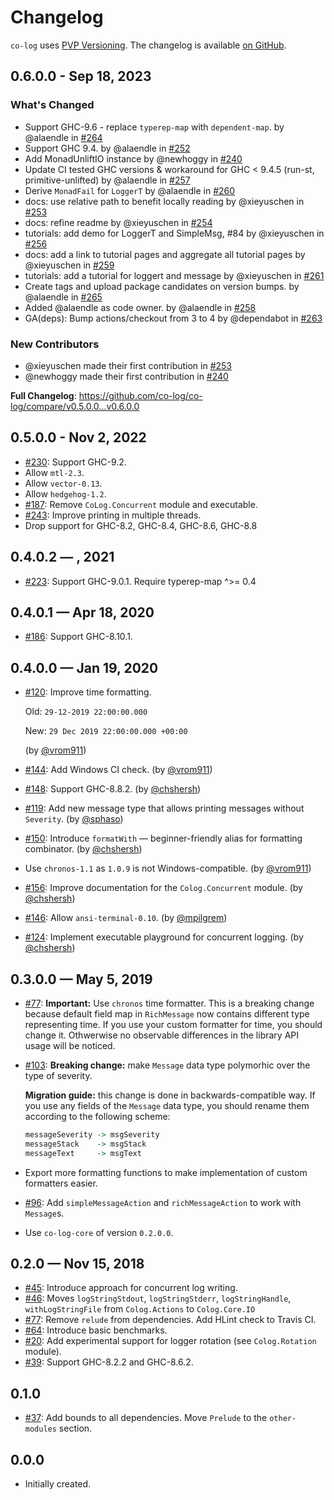 # Changelog

`co-log` uses [PVP Versioning][1].
The changelog is available [on GitHub][2].

## 0.6.0.0 - Sep 18, 2023

### What's Changed

* Support GHC-9.6 - replace `typerep-map` with `dependent-map`. by @alaendle in [#264](https://github.com/co-log/co-log/pull/264)
* Support GHC 9.4. by @alaendle in [#252](https://github.com/co-log/co-log/pull/252)
* Add MonadUnliftIO instance by @newhoggy in [#240](https://github.com/co-log/co-log/pull/240)
* Update CI tested GHC versions & workaround for GHC < 9.4.5 (run-st, primitive-unlifted) by @alaendle in [#257](https://github.com/co-log/co-log/pull/257)
* Derive `MonadFail` for `LoggerT` by @alaendle in [#260](https://github.com/co-log/co-log/pull/260)
* docs: use relative path to benefit locally reading by @xieyuschen in [#253](https://github.com/co-log/co-log/pull/253)
* docs: refine readme by @xieyuschen in [#254](https://github.com/co-log/co-log/pull/254)
* tutorials: add demo for LoggerT and SimpleMsg, #84 by @xieyuschen in [#256](https://github.com/co-log/co-log/pull/256)
* docs: add a link to tutorial pages and aggregate all tutorial pages by @xieyuschen in [#259](https://github.com/co-log/co-log/pull/259)
* tutorials: add a tutorial for loggert and message by @xieyuschen in [#261](https://github.com/co-log/co-log/pull/261)
* Create tags and upload package candidates on version bumps. by @alaendle in [#265](https://github.com/co-log/co-log/pull/265)
* Added @alaendle as code owner. by @alaendle in [#258](https://github.com/co-log/co-log/pull/258)
* GA(deps): Bump actions/checkout from 3 to 4 by @dependabot in [#263](https://github.com/co-log/co-log/pull/263)

### New Contributors

* @xieyuschen made their first contribution in [#253](https://github.com/co-log/co-log/pull/253)
* @newhoggy made their first contribution in [#240](https://github.com/co-log/co-log/pull/240)

**Full Changelog**: https://github.com/co-log/co-log/compare/v0.5.0.0...v0.6.0.0

## 0.5.0.0 - Nov 2, 2022

* [#230](https://github.com/co-log/co-log/issues/230):
  Support GHC-9.2.
* Allow `mtl-2.3`.
* Allow `vector-0.13`.
* Allow `hedgehog-1.2`.
* [#187](https://github.com/co-log/co-log/issues/187):
  Remove `CoLog.Concurrent` module and executable.
* [#243](https://github.com/co-log/co-log/pull/243):
  Improve printing in multiple threads.
* Drop support for GHC-8.2, GHC-8.4, GHC-8.6, GHC-8.8

## 0.4.0.2 — <M> <d>, 2021

* [#223](https://github.com/co-log/co-log/pulls/223):
  Support GHC-9.0.1.
  Require typerep-map ^>= 0.4

## 0.4.0.1 — Apr 18, 2020

* [#186](https://github.com/co-log/co-log/issues/186):
  Support GHC-8.10.1.

## 0.4.0.0 — Jan 19, 2020

* [#120](https://github.com/co-log/co-log/issues/120):
  Improve time formatting.

  Old: `29-12-2019 22:00:00.000`

  New: `29 Dec 2019 22:00:00.000 +00:00`

  (by [@vrom911](https://github.com/vrom911))
* [#144](https://github.com/co-log/co-log/issues/144):
  Add Windows CI check.
  (by [@vrom911](https://github.com/vrom911))
* [#148](https://github.com/co-log/co-log/issues/148):
  Support GHC-8.8.2.
  (by [@chshersh](https://github.com/chshersh))
* [#119](https://github.com/co-log/co-log/issues/119):
  Add new message type that allows printing messages without
  `Severity`.
  (by [@sphaso](https://github.com/sphaso))
* [#150](https://github.com/co-log/co-log/issues/150):
  Introduce `formatWith` — beginner-friendly alias for formatting combinator.
  (by [@chshersh](https://github.com/chshersh))
* Use `chronos-1.1` as `1.0.9` is not Windows-compatible.
  (by [@vrom911](https://github.com/vrom911))
* [#156](https://github.com/co-log/co-log/issues/156):
  Improve documentation for the `Colog.Concurrent` module.
  (by [@chshersh](https://github.com/chshersh))
* [#146](https://github.com/co-log/co-log/issues/146):
  Allow `ansi-terminal-0.10`.
  (by [@mpilgrem](https://github.com/mpilgrem))
* [#124](https://github.com/co-log/co-log/issues/124):
  Implement executable playground for concurrent logging.
  (by [@chshersh](https://github.com/chshersh))

## 0.3.0.0 — May 5, 2019

* [#77](https://github.com/co-log/co-log/issues/77):
  **Important:** Use `chronos` time formatter. This is a breaking change because
  default field map in `RichMessage` now contains different type representing
  time. If you use your custom formatter for time, you should change it.
  Othwerwise no observable differences in the library API usage will be noticed.
* [#103](https://github.com/co-log/co-log/issues/103):
  **Breaking change:** make `Message` data type polymorhic over the type of severity.

  **Migration guide:** this change is done in backwards-compatible way. If you
  use any fields of the `Message` data type, you should rename them according to
  the following scheme:
  ```haskell
  messageSeverity -> msgSeverity
  messageStack    -> msgStack
  messageText     -> msgText
  ```
* Export more formatting functions to make implementation of custom formatters easier.
* [#96](https://github.com/co-log/co-log/issues/96):
  Add `simpleMessageAction` and `richMessageAction` to work with `Message`s.
* Use `co-log-core` of version `0.2.0.0`.

## 0.2.0 — Nov 15, 2018

* [#45](https://github.com/co-log/co-log/issues/45):
  Introduce approach for concurrent log writing.
* [#46](https://github.com/co-log/co-log/issues/46):
  Moves `logStringStdout`, `logStringStderr`, `logStringHandle`,
  `withLogStringFile` from `Colog.Actions` to `Colog.Core.IO`
* [#77](https://github.com/co-log/co-log/issues/77):
  Remove `relude` from dependencies.
  Add HLint check to Travis CI.
* [#64](https://github.com/co-log/co-log/issues/64):
  Introduce basic benchmarks.
* [#20](https://github.com/co-log/co-log/issues/20):
  Add experimental support for logger rotation (see `Colog.Rotation` module).
* [#39](https://github.com/co-log/co-log/issues/39):
  Support GHC-8.2.2 and GHC-8.6.2.

## 0.1.0

* [#37](https://github.com/co-log/co-log/issues/37):
  Add bounds to all dependencies. Move `Prelude` to the
  `other-modules` section.

## 0.0.0

* Initially created.

[1]: https://pvp.haskell.org
[2]: https://github.com/co-log/co-log/releases

